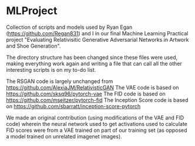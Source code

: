 # MLProject

Collection of scripts and models used by Ryan Egan (https://github.com/Regan831) and I in our final Machine Learning Practical project "Evaluating Relativisitic Generative Adversarial Networks in Artwork and Shoe Generation".

The directory structure has been changed since these files were used, making everything work again and writing a file that can call all the other interesting scripts is on my to-do list.

The RSGAN code is largely unchanged from https://github.com/AlexiaJM/RelativisticGAN
The VAE code is based on https://github.com/sksq96/pytorch-vae
The FID code is based on https://github.com/mseitzer/pytorch-fid
The Inception Score code is based on https://github.com/sbarratt/inception-score-pytorch

We made an original contribution (using modifications of the VAE and FID code) wherein the neural network used to get activations used to calculate FID scores were from a VAE trained on part of our training set (as opposed a model trained on unrelated imagenet images). 
